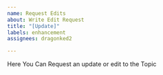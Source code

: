 ```yaml
---
name: Request Edits
about: Write Edit Request
title: "[Update]"
labels: enhancement
assignees: dragonked2

---
```


Here You Can Request an update or edit to the Topic
